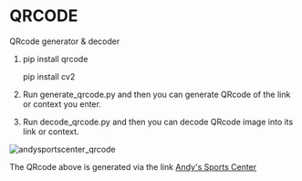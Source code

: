 # QRCODE
QRcode generator & decoder

1.  pip install qrcode
    
    pip install cv2

2.  Run generate_qrcode.py and then you can generate QRcode of the link or context you enter.
3.  Run decode_qrcode.py and then you can decode QRcode image into its link or context.


![andysportscenter_qrcode](https://user-images.githubusercontent.com/61671531/126278011-4c7f3a77-12ba-4436-8a97-c78c6b101c42.jpg)

The QRcode above is generated via the link [Andy's Sports Center](https://instagram.com/andysportscenter?utm_medium=copy_link)
